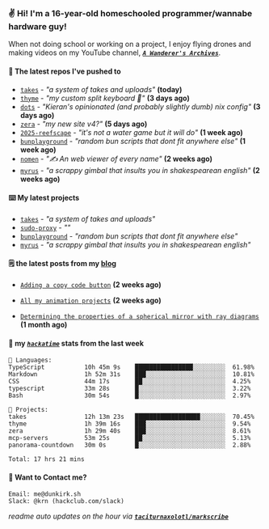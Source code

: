 ### ✌️ Hi! I'm a 16-year-old homeschooled programmer/wannabe hardware guy!

When not doing school or working on a project, I enjoy flying drones and making videos on my YouTube channel, [**_`A Wanderer's Archives`_**](https://youtube.com/@wanderer.archives).

#### 👷 The latest repos I've pushed to

- [`takes`](https://github.com/taciturnaxolotl/takes) - _"a system of takes and uploads"_ **(today)**
- [`thyme`](https://github.com/taciturnaxolotl/thyme) - _"my custom split keyboard 🫶"_ **(3 days ago)**
- [`dots`](https://github.com/taciturnaxolotl/dots) - _"Kieran's opinionated (and probably slightly dumb) nix config"_ **(3 days ago)**
- [`zera`](https://github.com/taciturnaxolotl/zera) - _"my new site v4?"_ **(5 days ago)**
- [`2025-reefscape`](https://github.com/df1317/2025-reefscape) - _"it's not a water game but it will do"_ **(1 week ago)**
- [`bunplayground`](https://github.com/taciturnaxolotl/bunplayground) - _"random bun scripts that dont fit anywhere else"_ **(1 week ago)**
- [`nomen`](https://github.com/aramshiva/nomen) - _"✍️ An web viewer of every name"_ **(2 weeks ago)**
- [`myrus`](https://github.com/taciturnaxolotl/myrus) - _"a scrappy gimbal that insults you in shakespearean english"_ **(2 weeks ago)**

#### ⌨️ My latest projects

- [`takes`](https://github.com/taciturnaxolotl/takes) - _"a system of takes and uploads"_
- [`sudo-proxy`](https://github.com/taciturnaxolotl/sudo-proxy) - _""_
- [`bunplayground`](https://github.com/taciturnaxolotl/bunplayground) - _"random bun scripts that dont fit anywhere else"_
- [`myrus`](https://github.com/taciturnaxolotl/myrus) - _"a scrappy gimbal that insults you in shakespearean english"_

#### 🗒️ the latest posts from my [blog](https://dunkirk.sh)

- [`Adding a copy code button`](https://dunkirk.sh/blog/adding-a-copy-button/) **(2 weeks ago)**

- [`All my animation projects`](https://dunkirk.sh/blog/my-animations/) **(2 weeks ago)**

- [`Determining the properties of a spherical mirror with ray diagrams`](https://dunkirk.sh/blog/spherical-ray-diagrams/) **(1 month ago)**



#### 📡 my [_`hackatime`_](https://waka.hackclub.com) stats from the last week

```text
💾 Languages:
TypeScript           10h 45m 9s    ████████████████░░░░░░░░░  61.98%
Markdown             1h 52m 31s    ███░░░░░░░░░░░░░░░░░░░░░░  10.81%
CSS                  44m 17s       ██░░░░░░░░░░░░░░░░░░░░░░░  4.25%
typescript           33m 28s       █░░░░░░░░░░░░░░░░░░░░░░░░  3.22%
Bash                 30m 54s       █░░░░░░░░░░░░░░░░░░░░░░░░  2.97%

💼 Projects:
takes                12h 13m 23s   ██████████████████░░░░░░░  70.45%
thyme                1h 39m 16s    ███░░░░░░░░░░░░░░░░░░░░░░  9.54%
zera                 1h 29m 40s    ███░░░░░░░░░░░░░░░░░░░░░░  8.61%
mcp-servers          53m 25s       ██░░░░░░░░░░░░░░░░░░░░░░░  5.13%
panorama-countdown   30m 0s        █░░░░░░░░░░░░░░░░░░░░░░░░  2.88%

Total: 17 hrs 21 mins
```

#### 📮 Want to Contact me?

```text
Email: me@dunkirk.sh
Slack: @krn (hackclub.com/slack)
```

_readme auto updates on the hour via [**`taciturnaxolotl/markscribe`**](https://github.com/taciturnaxolotl/markscribe)_
